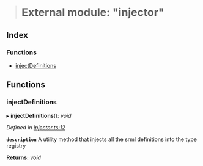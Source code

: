 > # External module: "injector"

## Index

### Functions

* [injectDefinitions](_injector_.md#injectdefinitions)

## Functions

###  injectDefinitions

▸ **injectDefinitions**(): *void*

*Defined in [injector.ts:12](https://github.com/polkadot-js/api/blob/5899304/packages/types/src/injector.ts#L12)*

**`description`** A utility method that injects all the srml definitions into the type registry

**Returns:** *void*